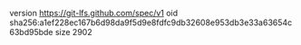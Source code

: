 version https://git-lfs.github.com/spec/v1
oid sha256:a1ef228ec167b6d98da9f5d9e8fdfc9db32608e953db3e33a63654c63bd95bde
size 2902
